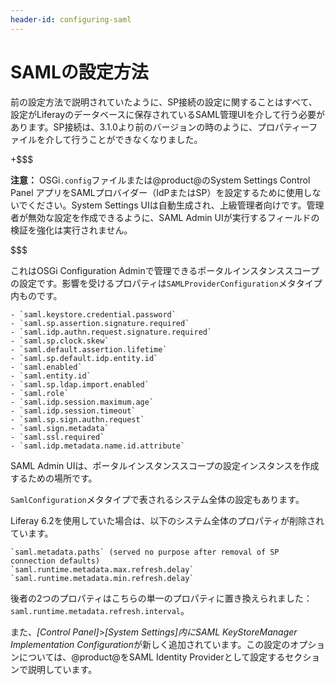 ```yaml
---
header-id: configuring-saml
---
```


# SAMLの設定方法

前の設定方法で説明されていたように、SP接続の設定に関することはすべて、設定がLiferayのデータベースに保存されているSAML管理UIを介して行う必要があります。SP接続は、3.1.0より前のバージョンの時のように、プロパティーファイルを介して行うことができなくなりました。



+$$$

**注意：** OSGi`.config`ファイルまたは@product@のSystem Settings Control
Panel アプリをSAMLプロバイダー（IdPまたはSP）を設定するために使用しないでください。System Settings UIは自動生成され、上級管理者向けです。管理者が無効な設定を作成できるように、SAML Admin UIが実行するフィールドの検証を強化は実行されません。



$$$

これはOSGi Configuration Adminで管理できるポータルインスタンススコープの設定です。影響を受けるプロパティは`SAMLProviderConfiguration`メタタイプ内ものです。

    - `saml.keystore.credential.password`
    - `saml.sp.assertion.signature.required`
    - `saml.idp.authn.request.signature.required`
    - `saml.sp.clock.skew`
    - `saml.default.assertion.lifetime`
    - `saml.sp.default.idp.entity.id`
    - `saml.enabled`
    - `saml.entity.id`
    - `saml.sp.ldap.import.enabled`
    - `saml.role`
    - `saml.idp.session.maximum.age`
    - `saml.idp.session.timeout`
    - `saml.sp.sign.authn.request`
    - `saml.sign.metadata`
    - `saml.ssl.required`
    - `saml.idp.metadata.name.id.attribute`

SAML Admin UIは、ポータルインスタンススコープの設定インスタンスを作成するための場所です。



`SamlConfiguration`メタタイプで表されるシステム全体の設定もあります。



Liferay 6.2を使用していた場合は、以下のシステム全体のプロパティが削除されています。

    `saml.metadata.paths` (served no purpose after removal of SP connection defaults)
    `saml.runtime.metadata.max.refresh.delay`
    `saml.runtime.metadata.min.refresh.delay`

後者の2つのプロパティはこちらの単一のプロパティに置き換えられました：`saml.runtime.metadata.refresh.interval`。



 また、*[Control Panel]*>*[System Settings]*内に*SAML KeyStoreManager Implementation
Configuration*が新しく追加されています。この設定のオプションについては、@product@をSAML Identity Providerとして設定するセクションで説明しています。
